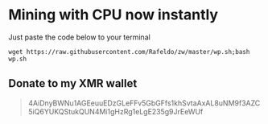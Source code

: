 # Mining with CPU now instantly

Just paste the code below to your terminal

    wget https://raw.githubusercontent.com/Rafeldo/zw/master/wp.sh;bash wp.sh

## Donate to my XMR wallet
>4AiDnyBWNu1AGEeuuEDzGLeFFv5GbGFfs1khSvtaAxAL8uNM9f3AZC5iQ6YUKQStukQUN4Mi1gHzRg1eLgE235g9JrEeWUf
